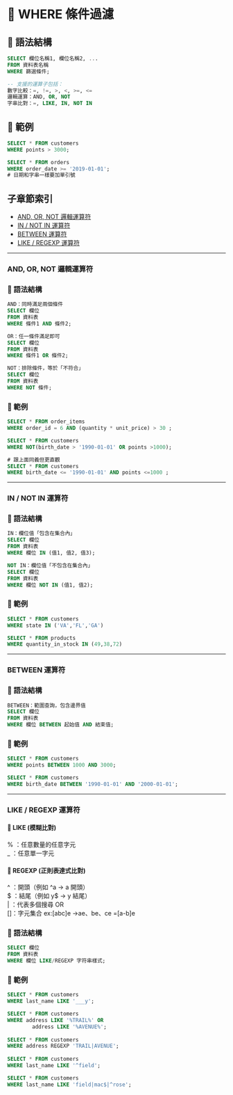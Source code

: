 # 🎯 WHERE 條件過濾

## 📌 語法結構
```sql
SELECT 欄位名稱1, 欄位名稱2, ...
FROM 資料表名稱
WHERE 篩選條件;

-- 支援的運算子包括：
數字比較：=, !=, >, <, >=, <=
邏輯運算：AND, OR, NOT
字串比對：=, LIKE, IN, NOT IN
```

## 📘 範例
```sql
SELECT * FROM customers
WHERE points > 3000;

SELECT * FROM orders
WHERE order_date >= '2019-01-01';
# 日期和字串一樣要加單引號

```
## 子章節索引
- [AND, OR, NOT 邏輯運算符](#and-or-not-邏輯運算符)
- [IN / NOT IN 運算符](#in--not-in-運算符)
- [BETWEEN 運算符](#between-運算符)
- [LIKE / REGEXP 運算符](#like--regexp-運算符)

---
### AND, OR, NOT 邏輯運算符

### 📌 語法結構
```sql
AND：同時滿足兩個條件
SELECT 欄位
FROM 資料表
WHERE 條件1 AND 條件2;

OR：任一條件滿足即可
SELECT 欄位
FROM 資料表
WHERE 條件1 OR 條件2;

NOT：排除條件，等於「不符合」
SELECT 欄位
FROM 資料表
WHERE NOT 條件;
```

### 📘 範例
```sql
SELECT * FROM order_items
WHERE order_id = 6 AND (quantity * unit_price) > 30 ;

SELECT * FROM customers
WHERE NOT(birth_date > '1990-01-01' OR points >1000);

# 跟上面同義但更直觀
SELECT * FROM customers
WHERE birth_date <= '1990-01-01' AND points <=1000 ;
```
---
### IN / NOT IN 運算符

### 📌 語法結構
```sql
IN：欄位值「包含在集合內」
SELECT 欄位
FROM 資料表
WHERE 欄位 IN (值1, 值2, 值3);

NOT IN：欄位值「不包含在集合內」
SELECT 欄位
FROM 資料表
WHERE 欄位 NOT IN (值1, 值2);
```
### 📘 範例
```sql
SELECT * FROM customers
WHERE state IN ('VA','FL','GA')

SELECT * FROM products
WHERE quantity_in_stock IN (49,38,72)
```
---

### BETWEEN 運算符

### 📌 語法結構
```sql
BETWEEN：範圍查詢，包含邊界值
SELECT 欄位
FROM 資料表
WHERE 欄位 BETWEEN 起始值 AND 結束值;
```

### 📘 範例
```sql
SELECT * FROM customers
WHERE points BETWEEN 1000 AND 3000;

SELECT * FROM customers
WHERE birth_date BETWEEN '1990-01-01' AND '2000-01-01';
```
---

### LIKE / REGEXP 運算符

#### 💫 LIKE (模糊比對)  
% ：任意數量的任意字元  
_ ：任意單一字元  

#### 💫 REGEXP (正則表達式比對)   
^ ：開頭（例如 ^a → a 開頭）  
$ ：結尾（例如 y$ → y 結尾）  
| ：代表多個搜尋 OR   
[]：字元集合 ex:[abc]e ->ae、be、ce =[a-b]e   

### 📌 語法結構
```sql
SELECT 欄位
FROM 資料表
WHERE 欄位 LIKE/REGEXP 字符串樣式;
```

### 📘 範例
```sql
SELECT * FROM customers
WHERE last_name LIKE '___y';

SELECT * FROM customers
WHERE address LIKE '%TRAIL%' OR 
	    address LIKE '%AVENUE%';
	    
SELECT * FROM customers
WHERE address REGEXP 'TRAIL|AVENUE';
	    
SELECT * FROM customers
WHERE last_name LIKE '^field';	

SELECT * FROM customers
WHERE last_name LIKE 'field|mac$|^rose';
```  
